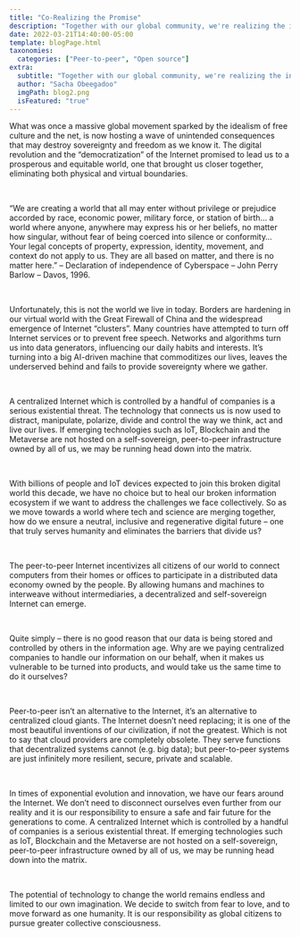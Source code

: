 ```yaml
---
title: "Co-Realizing the Promise"
description: "Together with our global community, we're realizing the initial promise of an open-source, peer-to-peer Internet owned by the people."
date: 2022-03-21T14:40:00-05:00
template: blogPage.html
taxonomies:
  categories: ["Peer-to-peer", "Open source"]
extra:
  subtitle: "Together with our global community, we're realizing the initial promise of an open-source, peer-to-peer Internet owned by the people."
  author: "Sacha Obeegadoo"
  imgPath: blog2.png
  isFeatured: "true"
---
```


What was once a massive global movement sparked by the idealism of free culture and the net, is now hosting a wave of unintended consequences that may destroy sovereignty and freedom as we know it. The digital revolution and the “democratization” of the Internet promised to lead us to a prosperous and equitable world, one that brought us closer together, eliminating both physical and virtual boundaries.

<br/>

“We are creating a world that all may enter without privilege or prejudice accorded by race, economic power, military force, or station of birth… a world where anyone, anywhere may express his or her beliefs, no matter how singular, without fear of being coerced into silence or conformity… Your legal concepts of property, expression, identity, movement, and context do not apply to us. They are all based on matter, and there is no matter here.” – Declaration of independence of Cyberspace – John Perry Barlow – Davos, 1996.

<br/>

Unfortunately, this is not the world we live in today. Borders are hardening in our virtual world with the Great Firewall of China and the widespread emergence of Internet “clusters”. Many countries have attempted to turn off Internet services or to prevent free speech. Networks and algorithms turn us into data generators, influencing our daily habits and interests. It’s turning into a big AI-driven machine that commoditizes our lives, leaves the underserved behind and fails to provide sovereignty where we gather.

<br/>

A centralized Internet which is controlled by a handful of companies is a serious existential threat. The technology that connects us is now used to distract, manipulate, polarize, divide and control the way we think, act and live our lives. If emerging technologies such as IoT, Blockchain and the Metaverse are not hosted on a self-sovereign, peer-to-peer infrastructure owned by all of us, we may be running head down into the matrix.

<br/>

With billions of people and IoT devices expected to join this broken digital world this decade, we have no choice but to heal our broken information ecosystem if we want to address the challenges we face collectively. So as we move towards a world where tech and science are merging together, how do we ensure a neutral, inclusive and regenerative digital future – one that truly serves humanity and eliminates the barriers that divide us?

<br/>

The peer-to-peer Internet incentivizes all citizens of our world to connect computers from their homes or offices to participate in a distributed data economy owned by the people. By allowing humans and machines to interweave without intermediaries, a decentralized and self-sovereign Internet can emerge.

<br/>

Quite simply – there is no good reason that our data is being stored and controlled by others in the information age. Why are we paying centralized companies to handle our information on our behalf, when it makes us vulnerable to be turned into products, and would take us the same time to do it ourselves?

<br/>

Peer-to-peer isn’t an alternative to the Internet, it’s an alternative to centralized cloud giants. The Internet doesn’t need replacing; it is one of the most beautiful inventions of our civilization, if not the greatest. Which is not to say that cloud providers are completely obsolete. They serve functions that decentralized systems cannot (e.g. big data); but peer-to-peer systems are just infinitely more resilient, secure, private and scalable.

<br/>

In times of exponential evolution and innovation, we have our fears around the Internet.
We don’t need to disconnect ourselves even further from our reality and it is our responsibility to ensure a safe and fair future for the generations to come. A centralized Internet which is controlled by a handful of companies is a serious existential threat. If emerging technologies such as IoT, Blockchain and the Metaverse are not hosted on a self-sovereign, peer-to-peer infrastructure owned by all of us, we may be running head down into the matrix.

<br/>

The potential of technology to change the world remains endless and limited to our own imagination. We decide to switch from fear to love, and to move forward as one humanity. It is our responsibility as global citizens to pursue greater collective consciousness.
